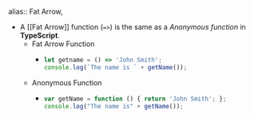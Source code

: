 alias:: Fat Arrow,

- A [[Fat Arrow]] function (`=>`) is the same as a _Anonymous function_ in **TypeScript**.
	- Fat Arrow Function
		- ```javascript
		  let getname = () => 'John Smith';
		  console.log(`The name is ` + getName());
		  ```
	- Anonymous Function
		- ```typescript
		  var getName = function () { return 'John Smith'; };
		  console.log("The name is" + getName());
		  ```